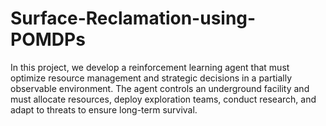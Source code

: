 # Surface-Reclamation-using-POMDPs
In this project, we develop a reinforcement learning agent that must optimize resource management and strategic decisions in a partially observable environment. The agent controls an underground facility and must allocate resources, deploy exploration teams, conduct research, and adapt to threats to ensure long-term survival.
